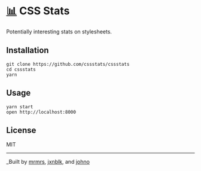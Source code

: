 # [:bar_chart:](https://cssstats.com) CSS Stats

Potentially interesting stats on stylesheets.

## Installation

```
git clone https://github.com/cssstats/cssstats
cd cssstats
yarn
```

## Usage

```
yarn start
open http://localhost:8000
```

## License

MIT

***

_Built by [mrmrs](https://mrmrs.cc), [jxnblk](https://jxnblk.com), and [johno](https://johno.com)
